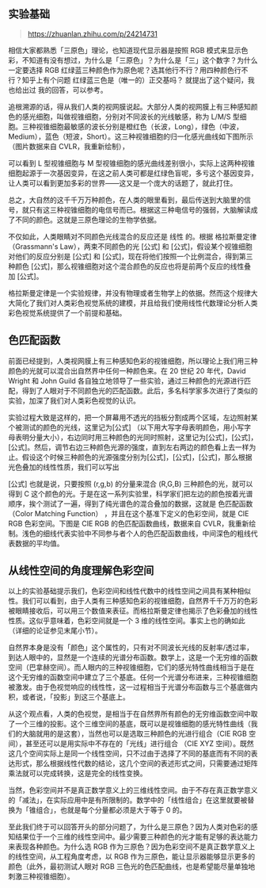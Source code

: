## 实验基础

> https://zhuanlan.zhihu.com/p/24214731

相信大家都熟悉「三原色」理论，也知道现代显示器是按照 RGB 模式来显示色彩，不知道有没有想过，为什么是「三原色」？为什么是「三」这个数字？为什么一定要选择 RGB 红绿蓝三种颜色作为原色呢？选其他行不行？用四种颜色行不行？知乎上有个问题 红绿蓝三色是（唯一的）正交基吗？ 就提出了这个疑问，我也给出过 我的回答，可以参考。

追根溯源的话，得从我们人类的视网膜说起。大部分人类的视网膜上有三种感知颜色的感光细胞，叫做视锥细胞，分别对不同波长的光线敏感，称为 L/M/S 型细胞。三种视锥细胞最敏感的波长分别是橙红色（长波，Long），绿色（中波，Medium），蓝色（短波，Short）。这三种视锥细胞的归一化感光曲线如下图所示（图片数据来自 CVLR，我重新绘制），

可以看到 L 型视锥细胞与 M 型视锥细胞的感光曲线差别很小，实际上这两种视锥细胞起源于一次基因变异，在这之前人类可都是红绿色盲呢，多亏这个基因变异，让人类可以看到更加多彩的世界——这又是一个庞大的话题了，就此打住。

总之，大自然的这千千万万种颜色，在人类的眼里看到，最后传送到大脑里的信号，就只有这三种视锥细胞的电信号而已。根据这三种电信号的强弱，大脑解读成了不同的颜色。这就是三原色理论的生物学依据。

不仅如此，人类眼睛对不同颜色光线混合的反应还是 线性 的。根据 格拉斯曼定律（Grassmann's Law），两束不同颜色的光 [公式] 和 [公式]，假设某个视锥细胞对他们的反应分别是 [公式] 和 [公式]，现在将他们按照一个比例混合，得到第三种颜色 [公式]，那么视锥细胞对这个混合颜色的反应也将是前两个反应的线性叠加 [公式]。

格拉斯曼定律是一个实验规律，并没有物理或者生物学上的依据。然而这个规律大大简化了我们对人类彩色视觉系统的建模，并且给我们使用线性代数理论分析人类彩色视觉系统提供了一个前提和基础。

## 色匹配函数

前面已经提到，人类视网膜上有三种感知色彩的视锥细胞，所以理论上我们用三种颜色的光就可以混合出自然界中任何一种颜色来。在 20 世纪 20 年代，David Wright 和 John Guild 各自独立地领导了一些实验，通过三种颜色的光源进行匹配，得到了人眼对于不同颜色光的匹配函数。此后，多名科学家多次进行了类似的实验，加深了我们对人类彩色视觉的认识。

实验过程大致是这样的，把一个屏幕用不透光的挡板分割成两个区域，左边照射某个被测试的颜色的光线，这里记为[公式] （以下用大写字母表明颜色，用小写字母表明分量大小），右边同时用三种颜色的光同时照射，这里记为[公式]，[公式]，[公式]。然后，调节右边三种颜色光源的强度，直到左右两边的颜色看上去一样为止。假设这个时候三种颜色的光源强度分别为[公式]，[公式]，[公式]，那么根据光色叠加的线性性质，我们可以写出

[公式]
也就是说，只要按照 (r,g,b) 的分量来混合 (R,G,B) 三种颜色的光，就可以得到 C 这个颜色的光。于是在这一系列实验里，科学家们把左边的颜色按着光谱顺序，挨个测试了一遍，得到了纯光谱色的混合叠加的数据，这就是 色匹配函数（Color Matching Function） ，并且在这个基准下定义的色彩空间，就是 CIE RGB 色彩空间。下图是 CIE RGB 的色匹配函数曲线，数据来自 CVLR，我重新绘制。浅色的细线代表实验中不同参与者个人的色匹配函数曲线，中间深色的粗线代表数据的平均值。

## 从线性空间的角度理解色彩空间

以上的实验基础提示我们，色彩空间和线性代数中的线性空间之间具有某种相似性。我们可以看到，由于人类有三种感知色彩的视锥细胞，自然界千千万万的色彩被眼睛接收后，可以用三个数值来表征。而格拉斯曼定律也揭示了色彩叠加的线性性质。这似乎意味着，色彩空间就是一个 3 维的线性空间。事实上也的确如此（详细的论证参见末尾小节）。

自然界本身是没有「颜色」这个属性的，只有对不同波长光线的反射率/透过率，到达人眼中的，显然是一个连续的光谱分布函数。数学上，这是一个无穷维的函数空间（巴拿赫空间）。而人眼内的三种视锥细胞，它们的感光特性曲线相当于是在这个无穷维的函数空间中建立了三个基底。任何一个光谱分布进来，三种视锥细胞被激发。由于色视觉响应的线性性，这一过程相当于光谱分布函数与三个基底做内积，或者说，「投影」到这三个基底上。

从这个观点看，人类的色视觉，是相当于在自然界所有颜色的无穷维函数空间中取了一个三维的投影。这个三维空间的基底，既可以是视锥细胞的感光特性曲线（我们的大脑就用的是这套），当然也可以是选取三种颜色的光进行组合（CIE RGB 空间），甚至还可以是用实际中不存在的「光线」进行组合 （CIE XYZ 空间）。既然这几个空间实际上是同一个线性空间，只不过由于选择了不同的基底而有不同的表达形式，那么根据线性代数的结论，这几个空间的表述形式之间，只需要通过矩阵乘法就可以完成转换，这是完全的线性变换。

当然，色彩空间并不是真正数学意义上的三维线性空间。由于不存在真正数学意义的「减法」，在实际应用中是有所限制的。数学中的「线性组合」在这里就要被替换为「锥组合」，也就是每个分量都必须是大于等于 0 的。

至此我们终于可以回答开头的部分问题了，为什么是三原色？因为人类对色彩的感知结果位于一个三维的线性空间中。最少需要三种颜色的光才能有足够的表达能力来表现各种颜色。为什么选 RGB 作为三原色？因为色彩空间不是真正数学意义上的线性空间，从工程角度考虑，以 RGB 作为三原色，能让显示器能够显示更多的颜色（此外，最初测试人眼对 RGB 三色光的色匹配曲线，也是希望能尽量单独地刺激三种视锥细胞）。